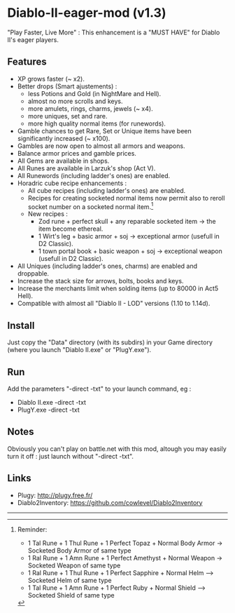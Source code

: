 Diablo-II-eager-mod (v1.3)
==========================

"Play Faster, Live More" : This enhancement is a "MUST HAVE" for Diablo II's eager players.

Features
--------
 * XP grows faster (~ x2).
 * Better drops (Smart ajustements) :
   * less Potions and Gold (in NightMare and Hell).
   * almost no more scrolls and keys.
   * more amulets, rings, charms, jewels (~ x4).
   * more uniques, set and rare.
   * more high quality normal items (for runewords).
 * Gamble chances to get Rare, Set or Unique items have been significantly increased (~ x100).
 * Gambles are now open to almost all armors and weapons.
 * Balance armor prices and gamble prices.
 * All Gems are available in shops.
 * All Runes are available in Larzuk's shop (Act V).
 * All Runewords (including ladder's ones) are enabled.
 * Horadric cube recipe enhancements :
   * All cube recipes (including ladder's ones) are enabled.
   * Recipes for creating socketed normal items now permit also to reroll socket number on a socketed normal item.[^Socket recipes]
   * New recipes :
     - Zod rune + perfect skull + any reparable socketed item -> the item become ethereal.
     - 1 Wirt's leg + basic armor + soj -> exceptional armor (usefull in D2 Classic).
     - 1 town portal book + basic weapon + soj -> exceptional weapon (usefull in D2 Classic).
 * All Uniques (including ladder's ones, charms) are enabled and droppable.
 * Increase the stack size for arrows, bolts, books and keys.
 * Increase the merchants limit when solding items (up to 80000 in Act5 Hell).
 * Compatible with almost all "Diablo II - LOD" versions (1.10 to 1.14d).

Install
-------
  Just copy the "Data" directory (with its subdirs) in your Game directory (where you launch "Diablo II.exe" or "PlugY.exe").

Run
---
  Add the parameters "-direct -txt" to your launch command, eg :
   * Diablo II.exe -direct -txt
   * PlugY.exe -direct -txt

Notes
-----
  Obviously you can't play on battle.net with this mod, altough you may easily turn it off : just launch without "-direct -txt".


Links
-----

- Plugy: <http://plugy.free.fr/>
- Diablo2Inventory: <https://github.com/cowlevel/Diablo2Inventory>

---

[^Socket recipes]: Reminder:
    - 1 Tal Rune + 1 Thul Rune + 1 Perfect Topaz + Normal Body Armor -> Socketed Body Armor of same type
    - 1 Ral Rune + 1 Amn Rune + 1 Perfect Amethyst + Normal Weapon -> Socketed Weapon of same type
    - 1 Ral Rune + 1 Thul Rune + 1 Perfect Sapphire + Normal Helm --> Socketed Helm of same type
    - 1 Tal Rune + 1 Amn Rune + 1 Perfect Ruby + Normal Shield --> Socketed Shield of same type

